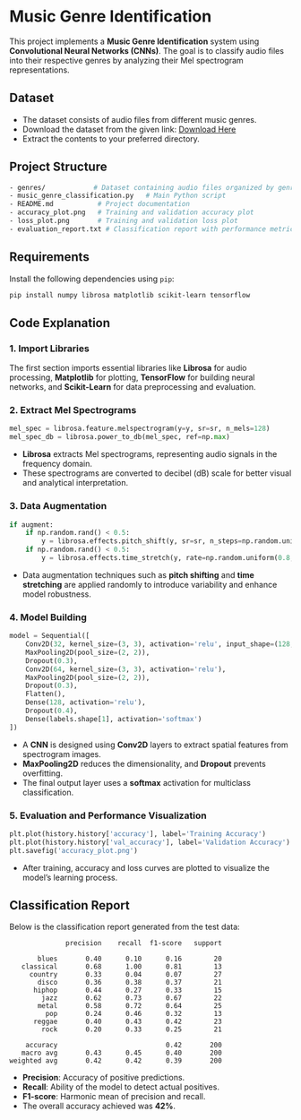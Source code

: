 # Music Genre Identification

This project implements a **Music Genre Identification** system using **Convolutional Neural Networks (CNNs)**. The goal is to classify audio files into their respective genres by analyzing their Mel spectrogram representations.

## Dataset
- The dataset consists of audio files from different music genres.
- Download the dataset from the given link: [Download Here](https://www.dropbox.com/s/4jw31k5mlzcmgis/genres.tar.gz?dl=0)
- Extract the contents to your preferred directory.

## Project Structure
```bash
- genres/            # Dataset containing audio files organized by genre
- music_genre_classification.py   # Main Python script
- README.md           # Project documentation
- accuracy_plot.png   # Training and validation accuracy plot
- loss_plot.png       # Training and validation loss plot
- evaluation_report.txt # Classification report with performance metrics
```

## Requirements
Install the following dependencies using `pip`:
```bash
pip install numpy librosa matplotlib scikit-learn tensorflow
```

## Code Explanation

### 1. Import Libraries
The first section imports essential libraries like **Librosa** for audio processing, **Matplotlib** for plotting, **TensorFlow** for building neural networks, and **Scikit-Learn** for data preprocessing and evaluation.

### 2. Extract Mel Spectrograms
```python
mel_spec = librosa.feature.melspectrogram(y=y, sr=sr, n_mels=128)
mel_spec_db = librosa.power_to_db(mel_spec, ref=np.max)
```
- **Librosa** extracts Mel spectrograms, representing audio signals in the frequency domain.
- These spectrograms are converted to decibel (dB) scale for better visual and analytical interpretation.

### 3. Data Augmentation
```python
if augment:
    if np.random.rand() < 0.5:
        y = librosa.effects.pitch_shift(y, sr=sr, n_steps=np.random.uniform(-2, 2))
    if np.random.rand() < 0.5:
        y = librosa.effects.time_stretch(y, rate=np.random.uniform(0.8, 1.2))
```
- Data augmentation techniques such as **pitch shifting** and **time stretching** are applied randomly to introduce variability and enhance model robustness.

### 4. Model Building
```python
model = Sequential([
    Conv2D(32, kernel_size=(3, 3), activation='relu', input_shape=(128, target_length, 1)),
    MaxPooling2D(pool_size=(2, 2)),
    Dropout(0.3),
    Conv2D(64, kernel_size=(3, 3), activation='relu'),
    MaxPooling2D(pool_size=(2, 2)),
    Dropout(0.3),
    Flatten(),
    Dense(128, activation='relu'),
    Dropout(0.4),
    Dense(labels.shape[1], activation='softmax')
])
```
- A **CNN** is designed using **Conv2D** layers to extract spatial features from spectrogram images.
- **MaxPooling2D** reduces the dimensionality, and **Dropout** prevents overfitting.
- The final output layer uses a **softmax** activation for multiclass classification.

### 5. Evaluation and Performance Visualization
```python
plt.plot(history.history['accuracy'], label='Training Accuracy')
plt.plot(history.history['val_accuracy'], label='Validation Accuracy')
plt.savefig('accuracy_plot.png')
```
- After training, accuracy and loss curves are plotted to visualize the model’s learning process.

## Classification Report

Below is the classification report generated from the test data:

```
              precision    recall  f1-score   support

       blues       0.40      0.10      0.16        20
   classical       0.68      1.00      0.81        13
     country       0.33      0.04      0.07        27
       disco       0.36      0.38      0.37        21
      hiphop       0.44      0.27      0.33        15
        jazz       0.62      0.73      0.67        22
       metal       0.58      0.72      0.64        25
         pop       0.24      0.46      0.32        13
      reggae       0.40      0.43      0.42        23
        rock       0.20      0.33      0.25        21

    accuracy                           0.42       200
   macro avg       0.43      0.45      0.40       200
weighted avg       0.42      0.42      0.39       200
```

- **Precision**: Accuracy of positive predictions.
- **Recall**: Ability of the model to detect actual positives.
- **F1-score**: Harmonic mean of precision and recall.
- The overall accuracy achieved was **42%**.

